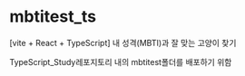 # mbtitest_ts
[vite + React + TypeScript] 내 성격(MBTI)과 잘 맞는 고양이 찾기

TypeScript_Study레포지토리 내의 mbtitest폴더를 배포하기 위함
